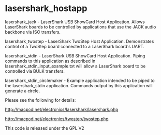 lasershark_hostapp
===================

lasershark_jack - LaserShark USB ShowCard Host Application. Allows LaserShark boards to be controlled by applications that use the JACK audio backbone via ISO transfers.

lasershark_twostep - LaserShark TwoStep Host Application. Demonstrates control of a TwoStep board connected to a LaserShark board's UART.

lasershark_stdin - LaserShark USB ShowCard Host Application. Piping commands to this application as described in lasershark_stdin_input_example.txt will allow a LaserShark board to be controlled via BULK transfers.

lasershark_stdin_circlemaker - Example application intended to be piped to the lasershark_stdin application. Commands output by this application will generate a circle.

Please see the following for details:

http://macpod.net/electronics/lasershark/lasershark.php

http://macpod.net/electronics/twostep/twostep.php

This code is released under the GPL V2 
